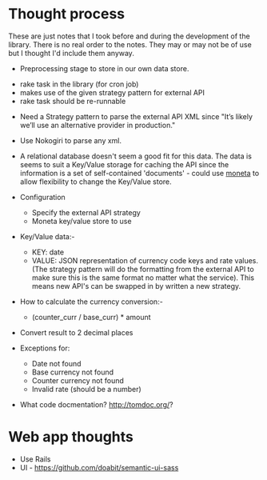 Thought process
===============

These are just notes that I took before and during the development of the
library. There is no real order to the notes. They may or may not be of use
but I thought I'd include them anyway.


* Preprocessing stage to store in our own data store.
 - rake task in the library (for cron job)
 - makes use of the given strategy pattern for external API
 - rake task should be re-runnable

* Need a Strategy pattern to parse the external API XML
since "It’s likely we’ll use an alternative provider in production."

* Use Nokogiri to parse any xml.

* A relational database doesn't seem a good fit for this data. The data is seems
to suit a Key/Value storage for caching the API since the information is a set of 
self-contained 'documents' - could use [moneta](https://github.com/minad/moneta) 
to allow flexibility to change the Key/Value store.

* Configuration
  - Specify the external API strategy
  - Moneta key/value store to use

* Key/Value data:-
  - KEY: date
  - VALUE: JSON representation of currency code keys and rate values. (The 
strategy pattern will do the formatting from the external API to make sure 
this is the same format no matter what the service). This means new API's can
be swapped in by written a new strategy.

* How to calculate the currency conversion:-
  - (counter_curr / base_curr) * amount

* Convert result to 2 decimal places

* Exceptions for:
  - Date not found
  - Base currency not found
  - Counter currency not found
  - Invalid rate (should be a number)

* What code docmentation? http://tomdoc.org/?

Web app thoughts
================

* Use Rails
* UI - https://github.com/doabit/semantic-ui-sass
